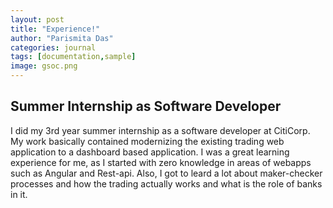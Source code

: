 ```yaml
---
layout: post
title: "Experience!"
author: "Parismita Das"
categories: journal
tags: [documentation,sample]
image: gsoc.png
---
```


## Summer Internship as Software Developer

I did my 3rd year summer internship as a software developer at CitiCorp. My work basically contained modernizing the existing trading web application to a dashboard based application. I was a great learning experience for me, as I started with zero knowledge in areas of webapps such as Angular and Rest-api. Also, I got to leard a lot about maker-checker processes and how the trading actually works and what is the role of banks in it.



